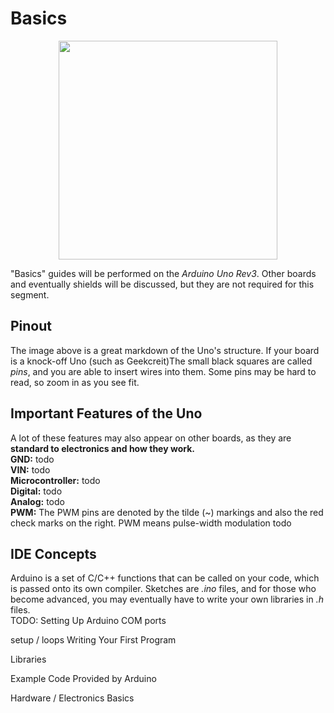 # Basics  

<p align="center">
  <img src=https://i.pinimg.com/originals/fc/3c/8f/fc3c8fca279aeded8050786c715c39bd.jpg width="350"/>
</p>  

"Basics" guides will be performed on the *Arduino Uno Rev3*. Other boards and eventually shields will be discussed, but they are not required for this segment.  

## Pinout
The image above is a great markdown of the Uno's structure. If your board is a knock-off Uno (such as Geekcreit)The small black squares are called *pins*, and you are able to insert wires into them. Some pins may be hard to read, so zoom in as you see fit.  

## Important Features of the Uno
A lot of these features may also appear on other boards, as they are __standard to electronics and how they work.__  
**GND:** todo  
**VIN:** todo  
**Microcontroller:** todo  
**Digital:** todo  
**Analog:** todo  
**PWM:** The PWM pins are denoted by the tilde (~) markings and also the red check marks on the right. PWM means pulse-width modulation todo

## IDE Concepts
Arduino is a set of C/C++ functions that can be called on your code, which is passed onto its own compiler. Sketches are *.ino* files, and for those who become advanced, you may eventually have to write your own libraries in *.h* files.  
TODO:
Setting Up Arduino COM ports

setup / loops
Writing Your First Program

Libraries

Example Code Provided by Arduino

Hardware / Electronics Basics
